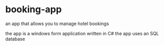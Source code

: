 # booking-app

an app that allows you to manage hotel bookings

the app is a windows form application written in C#
the app uses an SQL database
